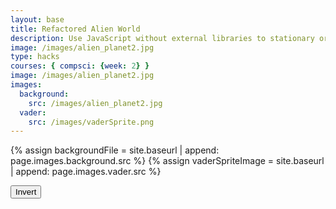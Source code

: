 ```yaml
---
layout: base
title: Refactored Alien World
description: Use JavaScript without external libraries to stationary or looping background. Depends on Background.js, GameObject.js, CharacterObject, etc.
image: /images/alien_planet2.jpg
type: hacks
courses: { compsci: {week: 2} }
image: /images/alien_planet2.jpg
images:
  background:
    src: /images/alien_planet2.jpg
  vader:
    src: /images/vaderSprite.png
---
```

<!-- Liquid code, run by Jekyll, used to define location of asset(s) -->
{% assign backgroundFile = site.baseurl | append: page.images.background.src %}
{% assign vaderSpriteImage = site.baseurl | append: page.images.vader.src %}

<style>
    #controls {
        position: relative;
        z-index: 2; /*Ensure the controls are on top*/
    }
</style>

<!-- Prepare DOM elements -->
<!-- Wrap both the dog canvas and controls in a container div -->
<div id="canvasContainer">
    <div id="controls"> <!-- Controls -->
        <!-- Background controls -->
        <button id="toggleCanvasEffect">Invert</button>
    </div>
</div>

<script type="module">
    import GameEnv from '{{site.baseurl}}/assets/js/alienWorld/GameEnv.js';
    import GameObject from '{{site.baseurl}}/assets/js/alienWorld/GameObject.js';
    import Background from '{{site.baseurl}}/assets/js/alienWorld/Background.js';
    import Character from '{{site.baseurl}}/assets/js/alienWorld/Character.js';
    import { initVader } from '{{site.baseurl}}/assets/js/alienWorld/CharacterVader.js';

    // Create a function to load an image and return a Promise
    async function loadImage(src) {
        return new Promise((resolve, reject) => {
        const image = new Image();
        image.src = src;
        image.onload = () => resolve(image);
        image.onerror = reject;
        });
    }

    // Game loop
    function gameLoop() {
        for (var gameObj of GameObject.gameObjectArray){
            gameObj.update();
            gameObj.draw();
        }
        requestAnimationFrame(gameLoop);  // cycle game, aka recursion
    }

    // Window resize
    window.addEventListener('resize', function () {
        GameEnv.setGameEnv();  // Update GameEnv dimensions

        // Call the sizing method on all game objects
        for (var gameObj of GameObject.gameObjectArray){
            gameObj.size();
        }
    });

    // Toggle "canvas filter property" between alien and normal
    var isFilterEnabled = false;
    const defaultFilter = getComputedStyle(document.documentElement).getPropertyValue('--default-canvas-filter');
    toggleCanvasEffect.addEventListener("click", function () {
        for (var gameObj of GameObject.gameObjectArray){
            if (gameObj.invert && isFilterEnabled) {  // toggle off
                gameObj.canvas.style.filter = "none";  // remove filter
            } else if (gameObj.invert) { // toggle on
                gameObj.canvas.style.filter = defaultFilter;  // remove filter
            } else {
                gameObj.canvas.style.filter = "none";  // remove filter
            }
        }
        isFilterEnabled = !isFilterEnabled;  // switch boolean value
    });
  
    // Setup and store Game Objects
    async function setupGame() {
        try {
            // Open image files for Game Objects
            const [backgroundImg, vaderImg] = await Promise.all([
                loadImage('{{backgroundFile}}'),
                loadImage('{{vaderSpriteImage}}')
            ]);

            // Setup Globals
            GameEnv.gameSpeed = 2;
            GameEnv.gravity = 3;

            // Prepare HTML with Background Canvas
            const backgroundCanvas = document.createElement("canvas");
            backgroundCanvas.id = "background";
            document.querySelector("#canvasContainer").appendChild(backgroundCanvas);
            // Background object
            const backgroundSpeedRatio = 0
            new Background(backgroundCanvas, backgroundImg, backgroundSpeedRatio);  // Background Class calls GameObject Array which stores the instance

            // Prepare HTML with Vader Canvas
            const vaderCanvas = document.createElement("canvas");
            vaderCanvas.id = "characters";
            document.querySelector("#canvasContainer").appendChild(vaderCanvas);
            // Vader object
            const vaderSpeedRatio = 0
            initVader(vaderCanvas, vaderImg, vaderSpeedRatio);

        // Trap errors on failed image loads
        } catch (error) {
            console.error('Failed to load one or more images:', error);
        }
    }
  
    // Call and wait for Game Objects to be ready
    await setupGame();

    // Trigger a resize at start up
    window.dispatchEvent(new Event('resize'));
    toggleCanvasEffect.dispatchEvent(new Event('click'));

    // Start the game
    gameLoop();

</script>

